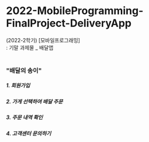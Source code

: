 # 2022-MobileProgramming-FinalProject-DeliveryApp
(2022-2학기) [모바일프로그래밍]
</br>: 기말 과제물 _ 배달앱
</br></br><h3>"배달의 송이"
</br><h5>1. 회원가입
</br><h5>2. 가게 선택하여 배달 주문
</br><h5>3. 주문 내역 확인
</br><h5>4. 고객센터 문의하기
